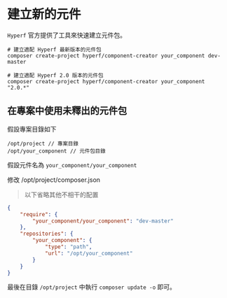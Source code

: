 # 建立新的元件

`Hyperf` 官方提供了工具來快速建立元件包。

```
# 建立適配 Hyperf 最新版本的元件包
composer create-project hyperf/component-creator your_component dev-master

# 建立適配 Hyperf 2.0 版本的元件包
composer create-project hyperf/component-creator your_component "2.0.*"
```

## 在專案中使用未釋出的元件包

假設專案目錄如下

```
/opt/project // 專案目錄
/opt/your_component // 元件包目錄
```

假設元件名為 `your_component/your_component`

修改 /opt/project/composer.json

> 以下省略其他不相干的配置

```json
{
    "require": {
        "your_component/your_component": "dev-master"
    },
    "repositories": {
        "your_component": {
            "type": "path",
            "url": "/opt/your_component"
        }
    }
}
```

最後在目錄 `/opt/project` 中執行 `composer update -o` 即可。







